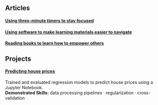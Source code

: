 ## Articles  
#### [Using three-minute timers to stay focused](https://github.com/maximilian-ho/articles/blob/main/using_three-minute_timers_to_stay_focused.md)  
#### [Using software to make learning materials easier to navigate](https://github.com/maximilian-ho/articles/blob/main/using_software_to_make_learning_materials_easier_to_navigate.md)  
#### [Reading books to learn how to empower others](https://github.com/maximilian-ho/articles/blob/main/reading_books_to_learn_how_to_empower_others.md)      

## Projects
#### [Predicting house prices](https://github.com/maximilian-ho/Data-Analytics-Projects/blob/main/House%20Prices%20Prediction/house-prices-prediction.ipynb) 
Trained and evaluated regression models to predict house prices using a Jupyter Notebook.  
**Demonstrated Skills:** data processing pipelines · regularization · cross-validation  

